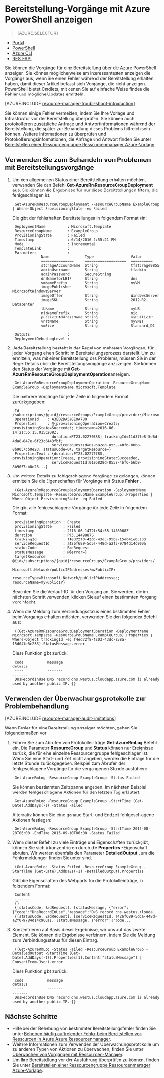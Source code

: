 <properties
   pageTitle="Anzeigen der Bereitstellung von Vorgängen mit PowerShell | Microsoft Azure"
   description="Beschreibt, wie die Azure PowerShell verwenden, um Probleme aus Ressourcenmanager Bereitstellung zu erkennen."
   services="azure-resource-manager,virtual-machines"
   documentationCenter=""
   tags="top-support-issue"
   authors="tfitzmac"
   manager="timlt"
   editor=""/>

<tags
   ms.service="azure-resource-manager"
   ms.devlang="na"
   ms.topic="article"
   ms.tgt_pltfrm="vm-multiple"
   ms.workload="infrastructure"
   ms.date="06/14/2016"
   ms.author="tomfitz"/>

# <a name="view-deployment-operations-with-azure-powershell"></a>Bereitstellung-Vorgänge mit Azure PowerShell anzeigen

> [AZURE.SELECTOR]
- [Portal](resource-manager-troubleshoot-deployments-portal.md)
- [PowerShell](resource-manager-troubleshoot-deployments-powershell.md)
- [Azure CLI](resource-manager-troubleshoot-deployments-cli.md)
- [REST-API](resource-manager-troubleshoot-deployments-rest.md)

Sie können die Vorgänge für eine Bereitstellung über die Azure PowerShell anzeigen. Sie können möglicherweise am interessantesten anzeigen die Vorgänge aus, wenn Sie einen Fehler während der Bereitstellung erhalten haben, damit dieser Artikel befasst sich Vorgänge, die nicht anzeigen. PowerShell bietet Cmdlets, mit denen Sie auf einfache Weise finden die Fehler und mögliche Updates ermitteln.

[AZURE.INCLUDE [resource-manager-troubleshoot-introduction](../includes/resource-manager-troubleshoot-introduction.md)]

Sie können einige Fehler vermeiden, indem Sie Ihre Vorlage und Infrastruktur vor der Bereitstellung überprüfen. Sie können auch protokollieren zusätzliche Anfrage und Antwortinformationen während der Bereitstellung, die später zur Behandlung dieses Problems hilfreich sein können. Weitere Informationen zu überprüfen und Protokollierungsinformationen, die Anfrage und Antwort finden Sie unter [Bereitstellen einer Ressourcengruppe Ressourcenmanager Azure-Vorlage](resource-group-template-deploy.md).

## <a name="use-deployment-operations-to-troubleshoot"></a>Verwenden Sie zum Behandeln von Problemen mit Bereitstellungsvorgänge

1. Um den allgemeinen Status einer Bereitstellung erhalten möchten, verwenden Sie den Befehl **Get-AzureRmResourceGroupDeployment** aus. Sie können die Ergebnisse für nur diese Bereitstellungen filtern, die fehlgeschlagen ist.

        Get-AzureRmResourceGroupDeployment -ResourceGroupName ExampleGroup | Where-Object ProvisioningState -eq Failed
        
    Die gibt der fehlerhaften Bereitstellungen in folgendem Format ein:
        
        DeploymentName          : Microsoft.Template
        ResourceGroupName       : ExampleGroup
        ProvisioningState       : Failed
        Timestamp               : 6/14/2016 9:55:21 PM
        Mode                    : Incremental
        TemplateLink            :
        Parameters              :
                    Name                Type                 Value
                    ===============     ===================  ==========
                    storageAccountName  String               tfstorage9855
                    adminUsername       String               tfadmin
                    adminPassword       SecureString
                    dnsNameforLBIP      String               dns
                    vmNamePrefix        String               myVM
                    imagePublisher      String               MicrosoftWindowsServer
                    imageOffer          String               WindowsServer
                    imageSKU            String               2012-R2-Datacenter
                    lbName              String               myLB
                    nicNamePrefix       String               nic
                    publicIPAddressName String               myPublicIP
                    vnetName            String               myVNET
                    vmSize              String               Standard_D1

        Outputs                 :
        DeploymentDebugLogLevel :

2. Jede Bereitstellung besteht in der Regel von mehreren Vorgängen, für jeden Vorgang einen Schritt im Bereitstellungsprozess darstellt. Um zu ermitteln, was mit einer Bereitstellung des Problems, müssen Sie in der Regel Details über die Bereitstellungsvorgänge anzuzeigen. Sie können den Status der Vorgänge mit **Get-AzureRmResourceGroupDeploymentOperation**anzeigen.

        Get-AzureRmResourceGroupDeploymentOperation -ResourceGroupName ExampleGroup -DeploymentName Microsoft.Template
        
    Die mehrere Vorgänge für jede Zeile in folgendem Format zurückgegeben:
        
        Id             : /subscriptions/{guid}/resourceGroups/ExampleGroup/providers/Microsoft.Resources/deployments/Microsoft.Template/operations/A3EB2DA598E0A780
        OperationId    : A3EB2DA598E0A780
        Properties     : @{provisioningOperation=Create; provisioningState=Succeeded; timestamp=2016-06-14T21:55:15.0156208Z;
                         duration=PT23.0227078S; trackingId=11d376e8-5d6d-4da8-847e-6f23c6443fbf;
                         serviceRequestId=0196828d-8559-4bf6-b6b8-8b9057cb0e23; statusCode=OK; targetResource=}
        PropertiesText : {duration:PT23.0227078S, provisioningOperation:Create, provisioningState:Succeeded,
                         serviceRequestId:0196828d-8559-4bf6-b6b8-8b9057cb0e23...}

3. Um weitere Details zu fehlgeschlagene Vorgänge zu gelangen, können ermitteln Sie die Eigenschaften für Vorgänge mit Status **Fehler** .

        (Get-AzureRmResourceGroupDeploymentOperation -DeploymentName Microsoft.Template -ResourceGroupName ExampleGroup).Properties | Where-Object ProvisioningState -eq Failed
        
    Die gibt alle fehlgeschlagene Vorgänge für jede Zeile in folgendem Format:
        
        provisioningOperation : Create
        provisioningState     : Failed
        timestamp             : 2016-06-14T21:54:55.1468068Z
        duration              : PT3.1449887S
        trackingId            : f4ed72f8-4203-43dc-958a-15d041e8c233
        serviceRequestId      : a426f689-5d5a-448d-a2f0-9784d14c900a
        statusCode            : BadRequest
        statusMessage         : @{error=}
        targetResource        : @{id=/subscriptions/{guid}/resourceGroups/ExampleGroup/providers/
                                Microsoft.Network/publicIPAddresses/myPublicIP;
                                resourceType=Microsoft.Network/publicIPAddresses; resourceName=myPublicIP}

    Beachten Sie die Verlauf-ID für den Vorgang an. Sie werden, die im nächsten Schritt verwenden, klicken Sie auf einen bestimmten Vorgang vereinfacht.

4. Wenn die Meldung zum Verbindungsstatus eines bestimmten Fehler beim Vorgangs erhalten möchten, verwenden Sie den folgenden Befehl aus:

        ((Get-AzureRmResourceGroupDeploymentOperation -DeploymentName Microsoft.Template -ResourceGroupName ExampleGroup).Properties | Where-Object trackingId -eq f4ed72f8-4203-43dc-958a-15d041e8c233).StatusMessage.error
        
    Diese Funktion gibt zurück:
        
        code           message                                                                        details
        ----           -------                                                                        -------
        DnsRecordInUse DNS record dns.westus.cloudapp.azure.com is already used by another public IP. {}

## <a name="use-audit-logs-to-troubleshoot"></a>Verwenden der Überwachungsprotokolle zur Problembehandlung

[AZURE.INCLUDE [resource-manager-audit-limitations](../includes/resource-manager-audit-limitations.md)]

Wenn Fehler für eine Bereitstellung anzeigen möchten, gehen Sie folgendermaßen vor:

1. Führen Sie zum Abrufen von Protokolleinträge **Get-AzureRmLog** Befehl ein. Die Parameter **ResourceGroup** und **Status** können nur Ereignisse zurück, die für eine einzelne Ressourcengruppe fehlgeschlagen ist. Wenn Sie eine Start- und Zeit nicht angeben, werden die Einträge für die letzte Stunde zurückgegeben.
Beispiel zum Abrufen der fehlgeschlagene Vorgänge für die vergangenen Stunde ausführen:

        Get-AzureRmLog -ResourceGroup ExampleGroup -Status Failed

    Sie können bestimmten Zeitspanne angeben. Im nächsten Beispiel werden fehlgeschlagene Aktionen für den letzten Tag erläutert. 

        Get-AzureRmLog -ResourceGroup ExampleGroup -StartTime (Get-Date).AddDays(-1) -Status Failed
      
    Alternativ können Sie eine genaue Start- und Endzeit fehlgeschlagene Aktionen festlegen:

        Get-AzureRmLog -ResourceGroup ExampleGroup -StartTime 2015-08-28T06:00 -EndTime 2015-09-10T06:00 -Status Failed

2. Wenn dieser Befehl zu viele Einträge und Eigenschaften zurückgibt, können Sie sich ü konzentrieren durch die **Properties** -Eigenschaft abrufen. Wir werden ebenfalls den Parameter **DetailedOutput** , um die Fehlermeldungen finden Sie unter sind.

        (Get-AzureRmLog -Status Failed -ResourceGroup ExampleGroup -StartTime (Get-Date).AddDays(-1) -DetailedOutput).Properties
        
    Gibt die Eigenschaften des Webparts für die Protokolleinträge, in folgendem Format:
        
        Content
        -------
        {} 
        {[statusCode, BadRequest], [statusMessage, {"error":{"code":"DnsRecordInUse","message":"DNS record dns.westus.clouda...
        {[statusCode, BadRequest], [serviceRequestId, a426f689-5d5a-448d-a2f0-9784d14c900a], [statusMessage, {"error":{"code...

3. Konzentrieren auf Basis dieser Ergebnisse, wir uns auf das zweite Element. Sie können die Ergebnisse verfeinern, indem Sie die Meldung zum Verbindungsstatus für diesen Eintrag.

        ((Get-AzureRmLog -Status Failed -ResourceGroup ExampleGroup -DetailedOutput -StartTime (Get-Date).AddDays(-1)).Properties[1].Content["statusMessage"] | ConvertFrom-Json).error
        
    Diese Funktion gibt zurück:
        
        code           message                                                                        details
        ----           -------                                                                        -------
        DnsRecordInUse DNS record dns.westus.cloudapp.azure.com is already used by another public IP. {}



## <a name="next-steps"></a>Nächste Schritte

- Hilfe bei der Behebung von bestimmter Bereitstellungsfehler finden Sie unter [Beheben häufig auftretender Fehler beim Bereitstellen von Ressourcen in Azure Azure Ressourcenmanager](resource-manager-common-deployment-errors.md).
- Weitere Informationen zum Verwenden der Überwachungsprotokolle um zu anderen Typen von Aktionen zu überwachen, finden Sie unter [Überwachen von Vorgängen mit Ressourcen-Manager](resource-group-audit.md).
- Um Ihre Bereitstellung vor der Ausführung überprüfen zu können, finden Sie unter [Bereitstellen einer Ressourcengruppe Ressourcenmanager Azure-Vorlage](resource-group-template-deploy.md).

